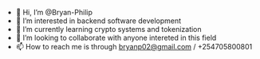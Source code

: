 - 👋 Hi, I’m @Bryan-Philip
- 👀 I’m interested in backend software development
- 🌱 I’m currently learning crypto systems and tokenization
- 💞️ I’m looking to collaborate with anyone intereted in this field 
- 📫 How to reach me is through bryanp02@gmail.com / +254705800801

<!---
Bryan-Philip/Bryan-Philip is a ✨ special ✨ repository because its `README.md` (this file) appears on your GitHub profile.
You can click the Preview link to take a look at your changes.
---> 

